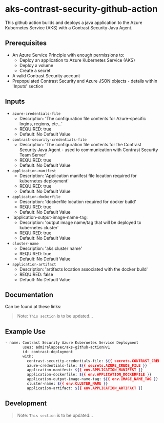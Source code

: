 # aks-contrast-security-github-action

This github action builds and deploys a java application to the Azure Kubernetes Service (AKS) with a Contrast Security Java Agent.

## Prerequisites

- An Azure Service Principle with enough permissions to: 
    - Deploy an application to Azure Kubernetes Service (AKS)
    - Deploy a volume
    - Create a secret 
- A valid Contrast Security account
- Prepopulated Contrast Security and Azure JSON objects - details within 'Inputs' section

## Inputs
- `azure-credentials-file`
  - Description: 'The configuration file contents for Azure-specific logins, regions, etc...'
  - REQUIRED: true
  - Default: No Default Value
- `contrast-security-credentials-file`
  - Description: 'The configuration file contents for the Contrast Security Java Agent - used to communication with Contrast Security Team Server'
  - REQUIRED: true
  - Default: No Default Value
- `application-manifest`
  - Description: 'Application manifest file location required for kubernetes deployment'
  - REQUIRED: true
  - Default: No Default Value
- `application-dockerfile`
  - Description: 'dockerfile location required for docker build'
  - REQUIRED: true
  - Default: No Default Value
- `application-output-image-name-tag:
  - Description: 'output image name/tag that will be deployed to kubernetes cluster'
  - REQUIRED: true
  - Default: No Default Value
- `cluster-name`
  - Description: 'aks cluster name'
  - REQUIRED: true
  - Default: No Default Value
- `application-artifact`
  - Description: 'artifacts location associated with the docker build'
  - REQUIRED: false
  - Default: No Default Value

## Documentation

Can be found at these links:

> Note: `This section` is to be updated...

## Example Use

```sh
- name: Contrast Security Azure Kubernetes Service Deployment
        uses: admiralappsec/aks-github-action@v1
        id: contrast-deployment
        with:
          contrast-security-credentials-file: ${{ secrets.CONTRAST_CREDS_FILE }}
          azure-credentials-file: ${{ secrets.AZURE_CREDS_FILE }}
          application-manifest: ${{ env.APPLICATION_MANIFEST }}
          application-dockerfile: ${{ env.APPLICATION_DOCKERFILE }}
          application-output-image-name-tag: ${{ env.IMAGE_NAME_TAG }}
          cluster-name: ${{ env.CLUSTER_NAME }}
          application-artifact: ${{ env.APPLICATION_ARTIFACT }}
```

## Development

> Note: `This section` is to be updated...
